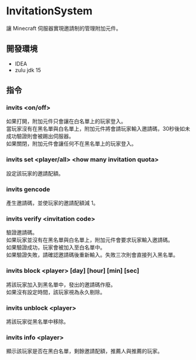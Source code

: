 # InvitationSystem
讓 Minecraft 伺服器實現邀請制的管理附加元件。  

## 開發環境
- IDEA
- zulu jdk 15

## 指令
### invits <on/off>
如果打開，附加元件只會讓在白名單上的玩家登入。  
當玩家沒有在黑名單與白名單上，附加元件將會請玩家輸入邀請碼，30秒後如未成功驗證則會被踢出伺服器。  
如果關閉，附加元件會讓任何不在黑名單上的玩家登入。  
### invits set <player/all> \<how many invitation quota>
設定該玩家的邀請配額。  
### invits gencode
產生邀請碼，並使玩家的邀請配額減 1。  
### invits verify \<invitation code>
驗證邀請碼。  
如果玩家並沒有在黑名單與白名單上，附加元件會要求玩家輸入邀請碼。  
如果驗證成功，玩家會被加入至白名單中。  
如果驗證失敗，請確認邀請碼後重新輸入。失敗三次則會直接列入黑名單。  
### invits block \<player> [day] [hour] [min] [sec]
將該玩家加入到黑名單中，發出的邀請碼作廢。  
如果沒有設定時間，該玩家視為永久剔除。  
### invits unblock \<player>
將該玩家從黑名單中移除。  
### invits info \<player>
顯示該玩家是否在黑白名單，剩餘邀請配額，推薦人與推薦的玩家。  
